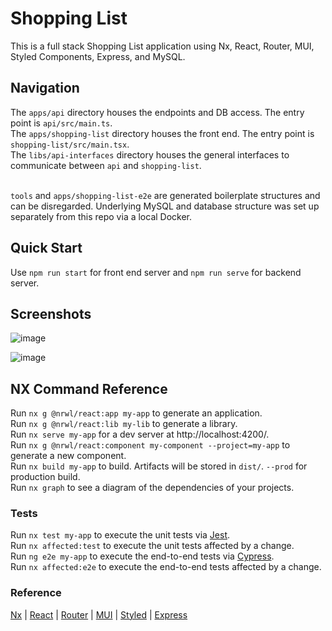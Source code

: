 

# Shopping List
This is a full stack Shopping List application using Nx, React, Router, MUI, Styled Components, Express, and MySQL.

## Navigation
The `apps/api` directory houses the endpoints and DB access. The entry point is `api/src/main.ts`. <br>
The `apps/shopping-list` directory houses the front end. The entry point is `shopping-list/src/main.tsx`. <br>
The `libs/api-interfaces` directory houses the general interfaces to communicate between `api` and `shopping-list`. <br><br>

`tools` and `apps/shopping-list-e2e` are generated boilerplate structures and can be disregarded. Underlying MySQL and database structure was set up separately from this repo via a local Docker.

## Quick Start
Use `npm run start` for front end server and `npm run serve` for backend server.

## Screenshots
![image](https://user-images.githubusercontent.com/18517388/152923745-15c87898-ac76-4568-b1ed-039b8dc74ab8.png)

![image](https://user-images.githubusercontent.com/18517388/152923844-fe35382b-39f6-4177-b65a-5f79107fdbce.png)


## NX Command Reference

Run `nx g @nrwl/react:app my-app` to generate an application.<br>
Run `nx g @nrwl/react:lib my-lib` to generate a library.<br>
Run `nx serve my-app` for a dev server at http://localhost:4200/.<br>
Run `nx g @nrwl/react:component my-component --project=my-app` to generate a new component.<br>
Run `nx build my-app` to build. Artifacts will be stored in `dist/`. `--prod` for production build.<br>
Run `nx graph` to see a diagram of the dependencies of your projects.<br>

### Tests
Run `nx test my-app` to execute the unit tests via [Jest](https://jestjs.io).<br>
Run `nx affected:test` to execute the unit tests affected by a change.<br>
Run `ng e2e my-app` to execute the end-to-end tests via [Cypress](https://www.cypress.io).<br>
Run `nx affected:e2e` to execute the end-to-end tests affected by a change.<br>

### Reference
[Nx](https://nx.dev) | 
[React](https://reactjs.org/docs/getting-started.html) | 
[Router](https://reactrouter.com/docs/en/v6) | 
[MUI](https://mui.com) | 
[Styled](https://styled-components.com/docs) | 
[Express](https://expressjs.com/)
